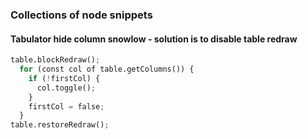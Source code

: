 ### Collections of node snippets 

#### Tabulator hide column snowlow - solution is to disable table redraw
```python 
table.blockRedraw();
  for (const col of table.getColumns()) {
    if (!firstCol) {
      col.toggle();
    }
    firstCol = false;
  }
table.restoreRedraw();
```